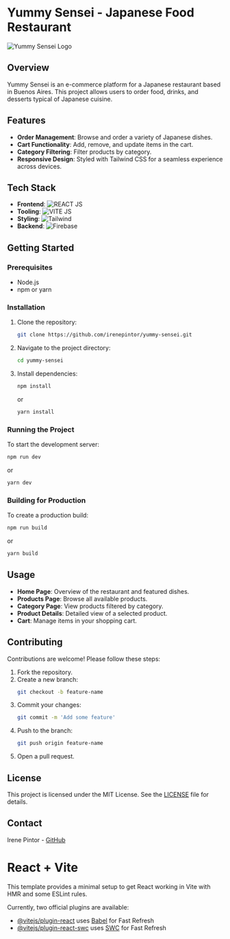 # Yummy Sensei - Japanese Food Restaurant

![Yummy Sensei Logo](https://github.com/irenepintor/yummy-sensei/assets/103829940/7b9ad1e9-3bac-4b4e-92b0-71e232accdec)

## Overview

Yummy Sensei is an e-commerce platform for a Japanese restaurant based in Buenos Aires. This project allows users to order food, drinks, and desserts typical of Japanese cuisine.

## Features

- **Order Management**: Browse and order a variety of Japanese dishes.
- **Cart Functionality**: Add, remove, and update items in the cart.
- **Category Filtering**: Filter products by category.
- **Responsive Design**: Styled with Tailwind CSS for a seamless experience across devices.

## Tech Stack

- **Frontend**: ![REACT JS](https://img.shields.io/badge/react-%2320232a.svg?style=for-the-badge&logo=react&logoColor=%2361DAFB")
- **Tooling**: ![VITE JS](https://img.shields.io/badge/vite-%2320232a.svg?style=for-the-badge&logo=vite&logoColor=%2361DAFB")
- **Styling**: ![Tailwind](https://img.shields.io/badge/Tailwind_CSS-38B2AC?style=for-the-badge&logo=tailwind-css&logoColor=white)
- **Backend**: ![Firebase](https://img.shields.io/badge/Firebase-DD2C00?style=for-the-badge&logo=firebase&logoColor=white)

## Getting Started

### Prerequisites

- Node.js
- npm or yarn

### Installation

1. Clone the repository:
    ```sh
    git clone https://github.com/irenepintor/yummy-sensei.git
    ```
2. Navigate to the project directory:
    ```sh
    cd yummy-sensei
    ```
3. Install dependencies:
    ```sh
    npm install
    ```
    or
    ```sh
    yarn install
    ```

### Running the Project

To start the development server:
```sh
npm run dev
```
or
```sh
yarn dev
```

### Building for Production

To create a production build:
```sh
npm run build
```
or
```sh
yarn build
```

## Usage

- **Home Page**: Overview of the restaurant and featured dishes.
- **Products Page**: Browse all available products.
- **Category Page**: View products filtered by category.
- **Product Details**: Detailed view of a selected product.
- **Cart**: Manage items in your shopping cart.

## Contributing

Contributions are welcome! Please follow these steps:

1. Fork the repository.
2. Create a new branch:
    ```sh
    git checkout -b feature-name
    ```
3. Commit your changes:
    ```sh
    git commit -m 'Add some feature'
    ```
4. Push to the branch:
    ```sh
    git push origin feature-name
    ```
5. Open a pull request.

## License

This project is licensed under the MIT License. See the [LICENSE](LICENSE) file for details.

## Contact

Irene Pintor - [GitHub](https://github.com/irenepintor)


# React + Vite

This template provides a minimal setup to get React working in Vite with HMR and some ESLint rules.

Currently, two official plugins are available:

- [@vitejs/plugin-react](https://github.com/vitejs/vite-plugin-react/blob/main/packages/plugin-react/README.md) uses [Babel](https://babeljs.io/) for Fast Refresh
- [@vitejs/plugin-react-swc](https://github.com/vitejs/vite-plugin-react-swc) uses [SWC](https://swc.rs/) for Fast Refresh
